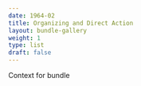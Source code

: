 ```yaml
---
date: 1964-02
title: Organizing and Direct Action
layout: bundle-gallery
weight: 1
type: list
draft: false
---
```

Context for bundle
